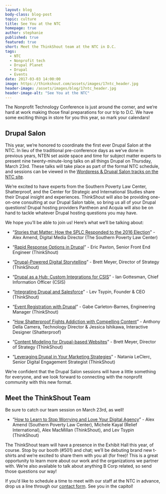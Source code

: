 ```yaml
---
layout: blog
body-class: blog-post
topic: culture
title: See You at the NTC
homepage: true
author: stephanie
published: true
featured: true
short: Meet the ThinkShout team at the NTC in D.C.
tags:
  - NTC
  - Nonprofit tech
  - Drupal Planet
  - Drupal
  - Events
date: 2017-03-03 14:00:00
image: https://thinkshout.com/assets/images/17ntc_header.jpg
header-image: /assets/images/blog/17ntc_header.jpg
header-image-alt: "See You at the NTC"
---
```


The Nonprofit Technology Conference is just around the corner, and we’re hard at work making those final preparations for our trip to D.C. We have some exciting things in store for you this year, so mark your calendars!

## Drupal Salon

This year, we’re honored to coordinate the first ever Drupal Salon at the NTC. In lieu of the traditional pre-conference days as we’ve done in previous years, NTEN set aside space and time for subject matter experts to present nine twenty-minute-long talks on all things Drupal on Thursday, March 23rd. These talks will take place as part of the formal NTC schedule, and sessions can be viewed in the [Wordpress & Drupal Salon tracks on the NTC site](https://www.nten.org/ntc/program/agenda/). 

We’re excited to have experts from the Southern Poverty Law Center, Shatterproof, and the Center for Strategic and International Studies share their Drupal insight and experiences. ThinkShout will also be providing one-on-one consulting at our Drupal Salon table, so bring us all of your Drupal questions! Drupal hosting providers Pantheon and Acquia will also be on hand to tackle whatever Drupal hosting questions you may have.

We hope you’ll be able to join us! Here’s what we’ll be talking about:

* “[Stories that Matter: How the SPLC Responded to the 2016 Election](https://www.nten.org/session/stories-that-matter-how-the-splc-responded-to-the-2016-election/)” - Alex Amend, Digital Media Director (The Southern Poverty Law Center)

* “[Rapid Response Options in Drupal](https://www.nten.org/session/rapid-response-options-in-drupal/)” - Eric Paxton, Senior Front End Engineer (ThinkShout)

* “[Drupal-Powered Digital Storytelling](https://www.nten.org/session/drupal-powered-digital-storytelling/)” - Brett Meyer, Director of Strategy (ThinkShout)

* “[Drupal as a Hub: Custom Integrations for CSIS](https://www.nten.org/session/drupal-as-a-hub-custom-integrations-for-csis/)” - Ian Gottesman, Chief Information Officer (CSIS)

* “[Integrating Drupal and Salesforce](https://www.nten.org/session/integrating-drupal-and-salesforce/)” - Lev Tsypin, Founder & CEO (ThinkShout)

* “[Event Registration with Drupal](https://www.nten.org/session/event-registration-with-drupal/)” - Gabe Carleton-Barnes, Engineering Manager (ThinkShout)

* “[How Shatterproof Fights Addiction with Compelling Content](https://www.nten.org/session/how-shatterproof-fights-addiction-with-compelling-content/)” - Anthony Della Camera, Technology Director & Jessica Ishikawa, Interactive Designer (Shatterproof)

* “[Content Modeling for Drupal-based Websites](https://www.nten.org/session/content-modeling-for-drupal-based-websites/)” - Brett Meyer, Director of Strategy (ThinkShout)

* “[Leveraging Drupal in Your Marketing Strategies](https://www.nten.org/session/leveraging-drupal-in-your-marketing-strategies/)” - Natania LeClerc, Senior Digital Engagement Strategist (ThinkShout)

We’re confident that the Drupal Salon sessions will have a little something for everyone, and we look forward to connecting with the nonprofit community with this new format.

## Meet the ThinkShout Team

Be sure to catch our team session on March 23rd, as well! 

* “[How to Learn to Stop Worrying and Love Your Digital Agency](https://www.nten.org/session/how-to-learn-to-stop-worrying-and-love-your-digital-agency/)” - Alex Amend (Southern Poverty Law Center), Michele Kayal (Relief International), Alex MacMillan (ThinkShout), and Lev Tsypin (ThinkShout)

The ThinkShout team will have a presence in the Exhibit Hall this year, of course. Stop by our booth (#501) and chat; we’ll be debuting brand new t-shirts and we’re excited to share them with you all (for free)! This is a great opportunity to learn more about our work and the organizations we partner with. We’re also available to talk about anything B Corp related, so send those questions our way!

If you’d like to schedule a time to meet with our staff at the NTC in advance, drop us a line through our [contact form](https://thinkshout.com/contact/). See you in the capitol! 
